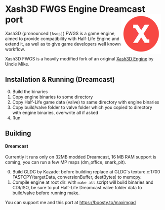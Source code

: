 # Xash3D FWGS Engine Dreamcast port <img align="right" width="128" height="128" src="https://github.com/FWGS/xash3d-fwgs/raw/master/game_launch/icon-xash-material.png" alt="Xash3D FWGS icon" />

Xash3D (pronounced `[ksɑʂ]`) FWGS is a game engine, aimed to provide compatibility with Half-Life Engine and extend it, as well as to give game developers well known workflow.

Xash3D FWGS is a heavily modified fork of an original [Xash3D Engine](https://www.moddb.com/engines/xash3d-engine) by Uncle Mike.

## Installation & Running (Dreamcast)
0) Build the binaries
1) Copy engine binaries to some directory
2) Copy Half-Life game data (valve) to same directory with engine binaries
3) Copy build/valve folder to valve folder which you copied to directory with engine binaries, overwrite all if asked
4) Run

## Building
#### Dreamcast
Currently it runs only on 32MB modded Dreamcast, 16 MB RAM support is coming, you can run a few MP maps (dm_office, snark_pit).

0) Build GLDC by Kazade: before building replace at GLDC's texture.c:1700  FASTCPY(targetData, conversionBuffer, destBytes) to memcpy.
1) Compile engine at root dir: with `make all` script will build binaries and CDI/ISO, be sure to put Half-Life Dreamcast valve folder data to build/valve before running make.

You can support me and this port at https://boosty.to/maximqad
